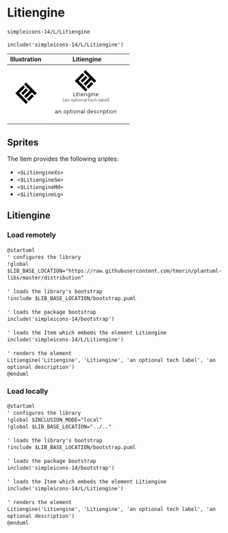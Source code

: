 # Litiengine


```text
simpleicons-14/L/Litiengine
```

```text
include('simpleicons-14/L/Litiengine')
```



| Illustration | Litiengine |
| :---: | :---: |
| ![illustration for Illustration](../../simpleicons-14/L/Litiengine.png) | ![illustration for Litiengine](../../simpleicons-14/L/Litiengine.Local.png) |



## Sprites
The item provides the following sriptes:

- `<$LitiengineXs>`
- `<$LitiengineSm>`
- `<$LitiengineMd>`
- `<$LitiengineLg>`





## Litiengine

### Load remotely
```plantuml
@startuml
' configures the library
!global $LIB_BASE_LOCATION="https://raw.githubusercontent.com/tmorin/plantuml-libs/master/distribution"

' loads the library's bootstrap
!include $LIB_BASE_LOCATION/bootstrap.puml

' loads the package bootstrap
include('simpleicons-14/bootstrap')

' loads the Item which embeds the element Litiengine
include('simpleicons-14/L/Litiengine')

' renders the element
Litiengine('Litiengine', 'Litiengine', 'an optional tech label', 'an optional description')
@enduml
```

### Load locally
```plantuml
@startuml
' configures the library
!global $INCLUSION_MODE="local"
!global $LIB_BASE_LOCATION="../.."

' loads the library's bootstrap
!include $LIB_BASE_LOCATION/bootstrap.puml

' loads the package bootstrap
include('simpleicons-14/bootstrap')

' loads the Item which embeds the element Litiengine
include('simpleicons-14/L/Litiengine')

' renders the element
Litiengine('Litiengine', 'Litiengine', 'an optional tech label', 'an optional description')
@enduml
```

